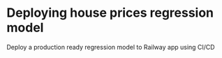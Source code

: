 # Deploying house prices regression model

Deploy a production ready regression model to Railway app using CI/CD